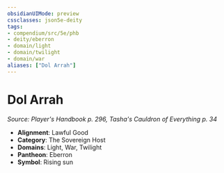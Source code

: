```yaml
---
obsidianUIMode: preview
cssclasses: json5e-deity
tags:
- compendium/src/5e/phb
- deity/eberron
- domain/light
- domain/twilight
- domain/war
aliases: ["Dol Arrah"]
---
```

# Dol Arrah
*Source: Player's Handbook p. 296, Tasha's Cauldron of Everything p. 34* 

- **Alignment**: Lawful Good
- **Category**: The Sovereign Host
- **Domains**: Light, War, Twilight
- **Pantheon**: Eberron
- **Symbol**: Rising sun